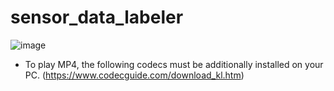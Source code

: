 # sensor_data_labeler
![image](https://github.com/sung-park/sensor_data_labeler/assets/31734973/e2939b5c-ec97-4f01-8a83-d726a2e9dd31)

- To play MP4, the following codecs must be additionally installed on your PC. (https://www.codecguide.com/download_kl.htm)
